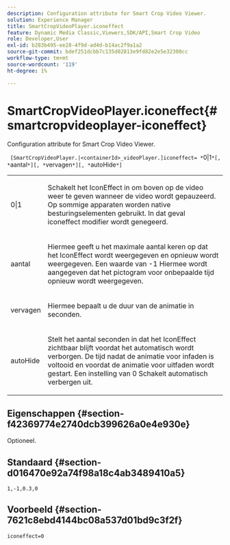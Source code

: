 ```yaml
---
description: Configuration attribute for Smart Crop Video Viewer.
solution: Experience Manager
title: SmartCropVideoPlayer.iconeffect
feature: Dynamic Media Classic,Viewers,SDK/API,Smart Crop Video
role: Developer,User
exl-id: b283b495-ee28-4f9d-ad4d-b14ac2f9a1a2
source-git-commit: bdef251dcbb7c135d02813e9fd82e2e5e32300cc
workflow-type: tm+mt
source-wordcount: '119'
ht-degree: 1%

---
```


# SmartCropVideoPlayer.iconeffect{#smartcropvideoplayer-iconeffect}

Configuration attribute for Smart Crop Video Viewer.

` [SmartCropVideoPlayer.|<containerId>_videoPlayer.]iconeffect= *`0|1`*[, *`aantal`*][, *`vervagen`*][, *`autoHide`*]`

<table id="table_C616483932C2482CA9794DDD7313FD7C"> 
 <tbody> 
  <tr> 
   <td colname="col1"> <p> <span class="codeph"> <span class="varname"> 0|1</span> </span> </p> </td> 
   <td colname="col2"> <p> Schakelt het IconEffect in om boven op de video weer te geven wanneer de video wordt gepauzeerd. Op sommige apparaten worden native besturingselementen gebruikt. In dat geval <span class="codeph"> iconeffect</span> modifier wordt genegeerd. </p> </td> 
  </tr> 
  <tr> 
   <td colname="col1"> <p> <span class="codeph"> <span class="varname"> aantal</span> </span> </p> </td> 
   <td colname="col2"> <p> Hiermee geeft u het maximale aantal keren op dat het IconEffect wordt weergegeven en opnieuw wordt weergegeven. Een waarde van <span class="codeph"> -1</span> Hiermee wordt aangegeven dat het pictogram voor onbepaalde tijd opnieuw wordt weergegeven. </p> </td> 
  </tr> 
  <tr> 
   <td colname="col1"> <p> <span class="codeph"> <span class="varname"> vervagen</span> </span> </p> </td> 
   <td colname="col2"> <p> Hiermee bepaalt u de duur van de animatie in seconden. </p> </td> 
  </tr> 
  <tr> 
   <td colname="col1"> <p> <span class="codeph"> <span class="varname"> autoHide</span> </span> </p> </td> 
   <td colname="col2"> <p> Stelt het aantal seconden in dat het IconEffect zichtbaar blijft voordat het automatisch wordt verborgen. De tijd nadat de animatie voor infaden is voltooid en voordat de animatie voor uitfaden wordt gestart. Een instelling van <span class="codeph"> 0</span> Schakelt automatisch verbergen uit. </p> </td> 
  </tr> 
 </tbody> 
</table>

## Eigenschappen {#section-f42369774e2740dcb399626a0e4e930e}

Optioneel.

## Standaard {#section-d016470e92a74f98a18c4ab3489410a5}

`1,-1,0.3,0`

## Voorbeeld {#section-7621c8ebd4144bc08a537d01bd9c3f2f}

```
iconeffect=0
```
